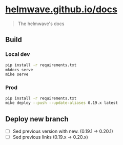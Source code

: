 # [helmwave.github.io/docs](https://helmwave.github.io/docs)

> The helmwave's docs


## Build


### Local dev

```bash
pip install -r requirements.txt
mkdocs serve
mike serve
```

### Prod

```bash
pip install -r requirements.txt
mike deploy --push --update-aliases 0.19.x latest
```

## Deploy new branch
- [ ] Sed previous version with new. (0.19.1 -> 0.20.1)
- [ ] Sed previous links (0.19.x -> 0.20.x)
